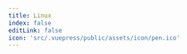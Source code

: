 ```yaml
---
title: Linux
index: false
editLink: false
icon: 'src/.vuepress/public/assets/icon/pen.ico'
---
```


<Catalog />
